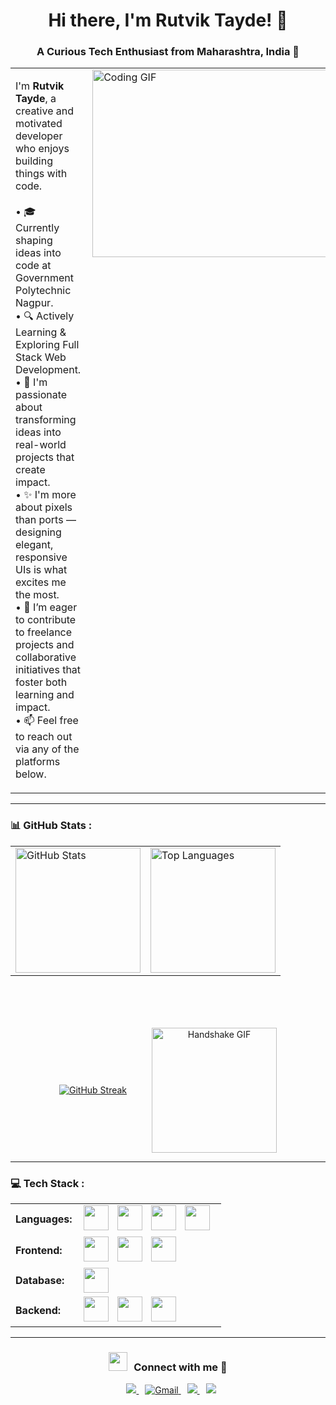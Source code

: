 <h1 align="center">Hi there, I'm Rutvik Tayde! 👋</h1>
<h3 align="center">A Curious Tech Enthusiast from Maharashtra, India 🚀</h3>

<table>
  <tr>
    <td valign="top" width="60%">
      <p>
        I'm <b>Rutvik Tayde</b>, a creative and motivated developer who enjoys building things with code.
        <br><br>
        • 🎓 Currently shaping ideas into code at Government Polytechnic Nagpur. <br>
        • 🔍 Actively Learning & Exploring Full Stack Web Development. <br>
        • 🌱 I'm passionate about transforming ideas into real-world projects that create impact. <br>
        • ✨ I'm more about pixels than ports — designing elegant, responsive UIs is what excites me the most. <br>
        • 🤝 I’m eager to contribute to freelance projects and collaborative initiatives that foster both learning and impact. <br>
        • 📫 Feel free to reach out via any of the platforms below.
      </p>
    </td>
    <td valign="top">
      <img align="right" height="300" width="400" alt="Coding GIF" src="https://user-images.githubusercontent.com/74038190/212750996-938b257b-266c-45a7-9af7-655341c0f58b.gif">
    </td>
  </tr>
</table>

<hr>

<h3 align="left">📊 GitHub Stats : </h3>

<!-- GitHub Stats and Top Languages side by side -->
<div align="center">
  <table>
    <tr>
      <td>
        <img height="200px" src="https://github-readme-stats.vercel.app/api?username=rutviktayde&show_icons=true&theme=tokyonight&count_private=true&hide=stars&border_radius=10" alt="GitHub Stats"/>
      </td>
      <td>
        <img height="200px" src="https://github-readme-stats.vercel.app/api/top-langs?username=rutviktayde&layout=compact&theme=tokyonight&langs_count=8&border_radius=10" alt="Top Languages" alt="GitHub Stats"/>
      </td>
    </tr>
  </table>
</div>

<br/>

<!-- Streak + Connect GIF with spacing -->
<div align="center" style="margin-top: 50px; display: flex; justify-content: center; align-items: center; gap: 40px; flex-wrap: wrap;">
  <a href="https://github.com/rutviktayde">
    <img src="https://github-readme-streak-stats.herokuapp.com/?user=rutviktayde&theme=tokyonight" alt="GitHub Streak" />
  </a>
  <img src="https://user-images.githubusercontent.com/74038190/216654095-6f6772e4-e433-4bba-9164-1ca6f463ac3f.gif" height="200" alt="Handshake GIF" />
</div>

<hr>

<h3 align="left">💻 Tech Stack :</h3>

<table>
  <tr>
    <td style="font-weight: bold; padding-right: 10px; vertical-align: center;">Languages:</td>
    <td>
      <img height="40" style="margin-right: 10px;" src="https://skillicons.dev/icons?i=c" />
      <img height="40" style="margin-right: 10px;" src="https://skillicons.dev/icons?i=cpp" />
      <img height="40" style="margin-right: 10px;" src="https://skillicons.dev/icons?i=python" />
      <img height="40" style="margin-right: 10px;" src="https://skillicons.dev/icons?i=java" />
    </td>
  </tr>

  <tr>
    <td style="font-weight: bold; padding-right: 10px; vertical-align: center;">Frontend:</td>
    <td>
      <img height="40" style="margin-right: 10px;" src="https://skillicons.dev/icons?i=html" />
      <img height="40" style="margin-right: 10px;" src="https://skillicons.dev/icons?i=css" />
      <img height="40" style="margin-right: 10px;" src="https://skillicons.dev/icons?i=js" />
    </td>
  </tr>

<tr>
    <td style="font-weight: bold; padding-right: 10px; vertical-align: center;">Database:</td>
    <td>
      <img height="40" style="margin-right: 10px;" src="https://skillicons.dev/icons?i=mongodb" />
    </td>
  </tr>

  <tr>
    <td style="font-weight: bold; padding-right: 10px; vertical-align: center;">Backend:</td>
    <td>
      <img height="40" style="margin-right: 10px;" src="https://skillicons.dev/icons?i=nodejs" />
      <img height="40" style="margin-right: 10px;" src="https://skillicons.dev/icons?i=express" />
      <img height="40" style="margin-right: 10px;" src="https://skillicons.dev/icons?i=python" />
    </td>
  </tr>
</table>

<hr>

<h3 align="center" > <img src="https://media.giphy.com/media/iY8CRBdQXODJSCERIr/giphy.gif" width="30" height="30" style="margin-right: 10px;">Connect with me 🤝 </h3>

<p align="center">
  <a style="margin-left: 10px;" target="_blank" href="https://www.linkedin.com/in/rutvik-tayde-5a837b28b/">
    <img src="https://img.icons8.com/doodle/40/000000/linkedin--v2.png" />
  </a>
  <a style="margin-left: 10px;" target="_blank" href="mailto:rutviktayde73@gmail.com">
    <img src="https://img.icons8.com/doodle/40/000000/gmail--v1.png" alt="Gmail" />
  </a>
  <a style="margin-left: 10px;" target="_blank" href="https://www.instagram.com/rutviks_rhyme/?next=%2F&hl=en">
    <img src="https://img.icons8.com/doodle/40/000000/instagram-new--v2.png" />
  </a>
  <a style="margin-left: 10px;" target="_blank" href="https://x.com/rutviktayde">
    <img src="https://img.icons8.com/doodle/40/000000/twitter-squared--v2.png" />
  </a>
</p>

